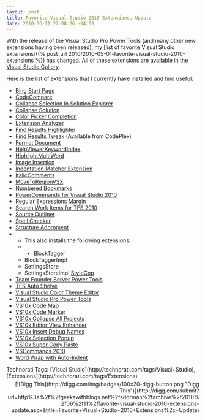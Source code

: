 ```yaml
---
layout: post
title: Favorite Visual Studio 2010 Extensions, Update
date: 2010-06-11 22:08:26 -04:00
---
```


With the release of the Visual Studio Pro Power Tools (and many other new extensions having been released), my [list of favorite Visual Studio extensions]({% post_url 2010/2010-05-01-favorite-visual-studio-2010-extensions %}) has changed. All of these extensions are available in the [Visual Studio Gallery](http://visualstudiogallery.msdn.microsoft.com/en-us/site/search?f%5B0%5D.Type=VisualStudioVersion&f%5B0%5D.Value=10.0&f%5B0%5D.Text=Visual%20Studio%202010).

Here is the list of extensions that I currently have installed and find useful:

*   [Bing Start Page](http://visualstudiogallery.msdn.microsoft.com/en-us/40ea2d67-d5df-4abe-9aac-eb05074a71c0)
*   [CodeCompare](http://visualstudiogallery.msdn.microsoft.com/en-us/dace3633-0b51-4629-85d4-c59cdce5bb3b) 
*   [Collapse Selection In Solution Explorer](http://visualstudiogallery.msdn.microsoft.com/en-us/cb0ec47d-05a4-40a7-ba39-9a2da6492f1c)
*   [Collapse Solution](http://visualstudiogallery.msdn.microsoft.com/en-us/2d81fec6-71f3-4fa5-87b4-c2aa18e42f92)
*   [Color Picker Completion](http://visualstudiogallery.msdn.microsoft.com/en-us/41c3567e-e53f-410b-a241-eeb1ecebbdc5) 
*   [Extension Analyzer](http://visualstudiogallery.msdn.microsoft.com/en-us/56253144-6ffa-4e93-8224-6c59822ce900) 
*   [Find Results Highlighter](http://visualstudiogallery.msdn.microsoft.com/en-us/18fc5767-d3e6-4483-adbd-7396b0ea164e) 
*   [Find Results Tweak](http://findresultstweak.codeplex.com/) (Available from CodePlex)
*   [Format Document](http://visualstudiogallery.msdn.microsoft.com/en-us/6b560a24-8184-402b-be58-12a73834b590) 
*   [HelpViewerKeywordIndex](http://visualstudiogallery.msdn.microsoft.com/en-us/4af86641-a302-4edf-9853-007bcc670b30) 
*   [HighlightMultiWord](http://visualstudiogallery.msdn.microsoft.com/en-us/a9d40d32-73f2-4d46-bdc5-4423f5b08a71)
*   [Image Insertion](http://visualstudiogallery.msdn.microsoft.com/en-us/793d16d0-235a-439a-91df-4ce7c721df12)
*   [Indentation Matcher Extension](http://visualstudiogallery.msdn.microsoft.com/en-us/77b317a9-1a94-4ae0-bd15-d46a3195219f) 
*   [ItalicComments](http://visualstudiogallery.msdn.microsoft.com/en-us/0b439a8a-e21a-4e26-b82b-054fbf0acab7)
*   [MoveToRegionVSX](http://visualstudiogallery.msdn.microsoft.com/en-us/993418d7-40ef-46fd-8f2d-0cf57cc628fd)
*   [Numbered Bookmarks](http://visualstudiogallery.msdn.microsoft.com/en-us/50b12550-622c-4790-a101-4715b7d9ce88) 
*   [PowerCommands for Visual Studio 2010](http://visualstudiogallery.msdn.microsoft.com/en-us/e5f41ad9-4edc-4912-bca3-91147db95b99) 
*   [Regular Expressions Margin](http://visualstudiogallery.msdn.microsoft.com/en-us/a41d37d0-4b42-43fe-a9ec-4c2eb22bfaeb) 
*   [Search Work Items for TFS 2010](http://visualstudiogallery.msdn.microsoft.com/en-us/3f31bfff-5ecb-4e05-8356-04815851b8e7)
*   [Source Outliner](http://visualstudiogallery.msdn.microsoft.com/en-us/723a74d0-5097-46b3-82de-1596225e3b32) 
*   [Spell Checker](http://visualstudiogallery.msdn.microsoft.com/en-us/7c8341f1-ebac-40c8-92c2-476db8d523ce) 
*   [Structure Adornment](http://visualstudiogallery.msdn.microsoft.com/en-us/203f22f4-3e9f-4dbb-befc-f2606835834e)
*   *   This also installs the following extensions: 
    *   *   BlockTagger 
    *   BlockTaggerImpl 
    *   SettingsStore 
    *   SettingsStoreImpl        [StyleCop](http://visualstudiogallery.msdn.microsoft.com/en-us/06C6AE96-FB05-4379-8800-F08DAEABB7BE) 
*   [Team Founder Server Power Tools](http://visualstudiogallery.msdn.microsoft.com/en-us/3e8c9b68-6e39-4577-b9b7-78489b5cb1da) 
*   [TFS Auto Shelve](http://visualstudiogallery.msdn.microsoft.com/en-us/080540cb-e35f-4651-b71c-86c73e4a633d)
*   [Visual Studio Color Theme Editor](http://visualstudiogallery.msdn.microsoft.com/en-us/20cd93a2-c435-4d00-a797-499f16402378) 
*   [Visual Studio Pro Power Tools](http://visualstudiogallery.msdn.microsoft.com/en-us/d0d33361-18e2-46c0-8ff2-4adea1e34fef)
*   [VS10x Code Map](http://visualstudiogallery.msdn.microsoft.com/en-us/1c54d1bd-d898-4705-903f-fa4a319b50f2)
*   [VS10x Code Marker](http://visualstudiogallery.msdn.microsoft.com/en-us/046b4d00-a7ac-48d0-83d6-0a43eee648fc)
*   [VS10x Collapse All Projects](http://visualstudiogallery.msdn.microsoft.com/en-us/02b99272-f43d-4518-be74-db046c04278a)
*   [VS10x Editor View Enhancer](http://visualstudiogallery.msdn.microsoft.com/en-us/34eee02b-f1f6-433a-b210-62e94c0bcb87)
*   [VS10x Insert Debug Names](http://visualstudiogallery.msdn.microsoft.com/en-us/536e2f30-7cb7-4cee-86cc-02e7f3aeacf4)
*   [VS10x Selection Popup](http://visualstudiogallery.msdn.microsoft.com/en-us/77d8f40b-e932-4f7a-a8bd-2c2a1eb4f874) 
*   [VS10x Super Copy Paste](http://visualstudiogallery.msdn.microsoft.com/en-us/7470e6aa-c5a9-476b-b1fb-c244469d0b42)
*   [VSCommands 2010](http://mokosh.co.uk/vscommands/)
*   [Word Wrap with Auto-Indent](http://visualstudiogallery.msdn.microsoft.com/en-us/ac95f80f-6cfd-4b67-b0fd-e9c5c8fb27de)  

  <div style="padding-bottom: 0px; margin: 0px; padding-left: 0px; padding-right: 0px; display: inline; float: none; padding-top: 0px" id="scid:0767317B-992E-4b12-91E0-4F059A8CECA8:9ef22730-7826-41ad-bac9-4337b51f58c6" class="wlWriterSmartContent">Technorati Tags: [Visual Studio](http://technorati.com/tags/Visual+Studio),[Extensions](http://technorati.com/tags/Extensions)</div><div class="wlWriterHeaderFooter" style="text-align:right; margin:0px; padding:4px 0px 4px 0px;">[![Digg This](http://digg.com/img/badges/100x20-digg-button.png "Digg This")](http://digg.com/submit?url=http%3a%2f%2fgeekswithblogs.net%2fsdorman%2farchive%2f2010%2f06%2f11%2ffavorite-visual-studio-2010-extensions-update.aspx&title=Favorite+Visual+Studio+2010+Extensions%2c+Update)</div>
